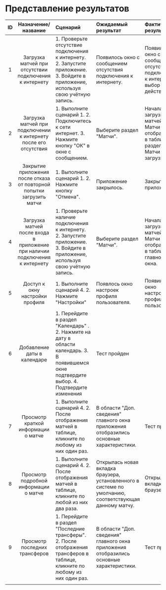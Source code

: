 # Представление результатов

| ID | Назначение/название | Сценарий | Ожидаемый результат | Фактический результат | Оценка |
|:---:|:---:|:---|:---|:---|:---|
| 1 | Загрузка матчей при отсутствии подключения к интернету | 1. Проверьте отсутствие подключения к интернету. 2. Запустите приложение. 3. Войдите в приложение, используя свою учётную запись. | Появилось окно с сообщением отсутствия подключения к интернету. | Появилось окно с сообщениям отсутствия подключения к интернету и выбор действий | Тест пройден |
| 2 | Загрузка матчей при подключении к интернету после его отсутствия | 1. Выполните сценарий 1. 2. Подключитесь к сети интернет. 3. Нажмите кнопку "ОК" в окне с сообщением. | Выберите раздел "Матчи". | Началась загрузка матчей. Матчи отобразились в таблице раздела. Матчи загрузились |  Тест пройден |
| 3 | Закрытие приложения после отказа от повторной попытки загрузить матчи | 1. Выполните сценарий 1. 2. Нажмите кнопку "Отмена". | Приложение закрылось. | Закрытие приложения | Тест пройден |
| 4 | Загрузка матчей после входа в приложение при наличии подключения к интернету | 1. Проверьте наличие подключения к интернету. 2. Запустите приложение. 3. Войдите в приложение, используя свою учётную запись. | Выберите раздел "Матчи". | Началась загрузка матчей. Матчи отобразились в таблице главного окна. | Матчи загрузились | Тест пройден |
| 5 | Доступ к окну настройки профиля | 1. Выполните сценарий 4. 2. Нажмите "Настройки" | Появлось окно настроек профиля пользователя. | Появилось окно настроек профиля пользователя | Тест пройден |
| 6 | Добавление даты в календаре | 1. Перейдите в раздел "Kалендарь" . 2. Нажмите на дату в области календарь. 3.  В появившемся окне подтвердите выбор. 4. Подтвердите изменения | Тест пройден |
| 7 | Просмотр краткой информации о матче | 1. Выполните сценарий 4. 2. После отображения матчей в таблице, кликните по любому из них один раз. | В области "Доп. сведения" главного окна приложения отобразились основные характеристики. | Тест пройден |
| 8 | Просмотр подробной информации о матче | 1. Выполните сценарий 4. 2. После отображения матчей в таблице, кликните по любой из них два раза. | Открылась новая вкладка браузера, установленного в системе по умолчанию, соответствующая данному матчу. | Открылась вкладка браузера | Тест пройден |
| 9 | Просмотр последних трансферов | 1. Перейдите в раздел "Последние трансферы". 2. После отображения трансферов в таблице, кликните по любому из них один раз. | В области "Доп. сведения" главного окна приложения отобразились основные характеристики. | Тест пройден |
|  |  |  |  |  |  |



